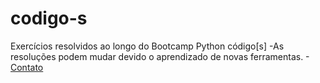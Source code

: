 # codigo-s

Exercícios resolvidos ao longo do Bootcamp Python código[s]
-As resoluções podem mudar devido o aprendizado de novas ferramentas.
-[Contato](https://www.linkedin.com/in/vinicius-miranda-santos-a89ba1231/)
